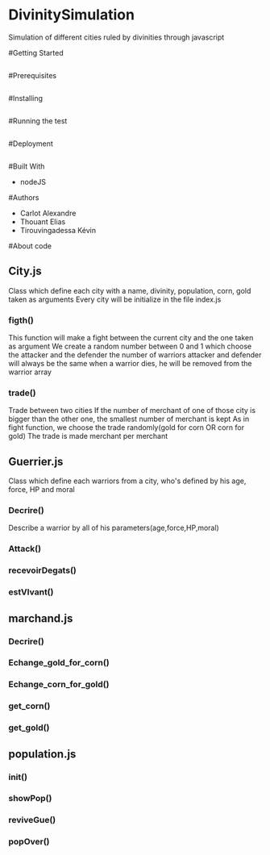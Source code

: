 # DivinitySimulation

Simulation of different cities ruled by divinities through javascript

#Getting Started 
```
```
#Prerequisites
```
```
#Installing
```
```
#Running the test
```
```
#Deployment
```
```
#Built With
- nodeJS

#Authors
- Carlot Alexandre
- Thouant Elias
- Tirouvingadessa Kévin

#About code
## City.js
Class which define each city with a name, divinity, population, corn, gold taken as arguments
Every city will be initialize in the file index.js
   ### figth()
  This function will make a fight between the current city and the one taken as argument
  We create a random number between 0 and 1 which choose the attacker and the defender
  the number of warriors attacker and defender will always be the same
  when a warrior dies, he will be removed from the warrior array
   ### trade()
  Trade between two cities
  If the number of merchant of one of those city is bigger than the other one, the smallest number of merchant is kept
  As in fight function, we choose the trade randomly(gold for corn OR corn for gold)
  The trade is made merchant per merchant
## Guerrier.js
Class which define each warriors from a city, who's defined by his age, force, HP and moral
   ### Decrire()
   Describe a warrior by all of his parameters(age,force,HP,moral)
   
   ### Attack()
   
   ### recevoirDegats()
    
   ### estVIvant()
   
## marchand.js
    
   ### Decrire()
   
   ### Echange_gold_for_corn()
   
   ### Echange_corn_for_gold()
   
   ### get_corn()
   
   ### get_gold()

## population.js
    
   ### init()
   
   ### showPop()
   
   ### reviveGue()
   
   ### popOver()